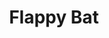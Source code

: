 ---
title: Flappy Bat
developer: Dakina Games
image: FlapTheBat.jpg
link: https://www.facebook.com/DakinaGames
ios: https://itunes.apple.com/us/app/flapthebat/id817818894
android: https://play.google.com/store/apps/details?id=com.dakinagames.flappybatfree
---